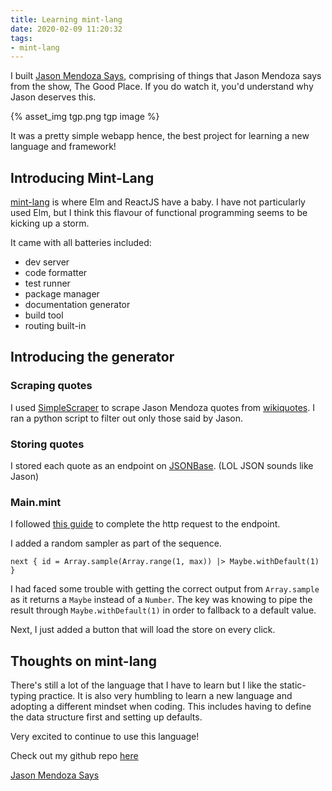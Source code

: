 ```yaml
---
title: Learning mint-lang
date: 2020-02-09 11:20:32
tags:
- mint-lang
---
```


I built [Jason Mendoza Says](https://kohrongying.github.io/jason-mendoza-says/), comprising of things that Jason Mendoza says from the show, The Good Place. If you do watch it, you'd understand why Jason deserves this.<!-- more -->

{% asset_img tgp.png tgp image %}

It was a pretty simple webapp hence, the best project for learning a new language and framework!

## Introducing Mint-Lang
[mint-lang](https://www.mint-lang.com/) is where Elm and ReactJS have a baby. I have not particularly used Elm, but I think this flavour of functional programming seems to be kicking up a storm. 

It came with all batteries included: 
- dev server
- code formatter
- test runner
- package manager
- documentation generator
- build tool
- routing built-in

## Introducing the generator
### Scraping quotes
I used [SimpleScraper](https://simplescraper.io/) to scrape Jason Mendoza quotes from [wikiquotes](https://en.wikiquote.org/wiki/The_Good_Place). I ran a python script to filter out only those said by Jason.

### Storing quotes
I stored each quote as an endpoint on [JSONBase](https://jsonbase.com/). (LOL JSON sounds like Jason)

### Main.mint
I followed [this guide](https://www.mint-lang.com/blog/handling-http-requests) to complete the http request to the endpoint. 

I added a random sampler as part of the sequence.
```
next { id = Array.sample(Array.range(1, max)) |> Maybe.withDefault(1) }
```

I had faced some trouble with getting the correct output from `Array.sample` as it returns a `Maybe` instead of a `Number`. The key was knowing to pipe the result through `Maybe.withDefault(1)` in order to fallback to a default value. 

Next, I just added a button that will load the store on every click. 

## Thoughts on mint-lang
There's still a lot of the language that I have to learn but I like the static-typing practice. It is also very humbling to learn a new language and adopting a different mindset when coding. This includes having to define the data structure first and setting up defaults. 

Very excited to continue to use this language!

Check out my github repo [here](https://github.com/kohrongying/jason-mendoza-says)

[Jason Mendoza Says](https://kohrongying.github.io/jason-mendoza-says/)
